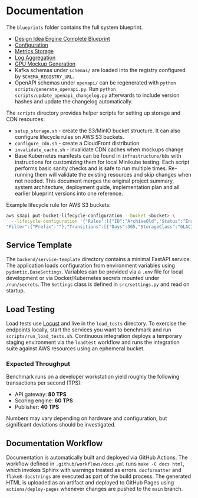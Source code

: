 # Documentation

The `blueprints` folder contains the full system blueprint.

- [Design Idea Engine Complete Blueprint](blueprints/DesignIdeaEngineCompleteBlueprint.md)
- [Configuration](configuration.md)
- [Metrics Storage](metrics_storage.md)
- [Log Aggregation](logs_with_loki.md)
- [GPU Mockup Generation](mockup_generation.md)
- Kafka schemas under `schemas/` are loaded into the registry configured by `SCHEMA_REGISTRY_URL`.
- OpenAPI schemas under `openapi/` can be regenerated with `python scripts/generate_openapi.py`.
  Run `python scripts/update_openapi_changelog.py` afterwards to include version
  hashes and update the changelog automatically.

The `scripts` directory provides helper scripts for setting up storage and CDN resources:

- `setup_storage.sh` - create the S3/MinIO bucket structure.
  It can also configure lifecycle rules on AWS S3 buckets.
- `configure_cdn.sh` - create a CloudFront distribution
- `invalidate_cache.sh` - invalidate CDN caches when mockups change
- Base Kubernetes manifests can be found in `infrastructure/k8s` with instructions for
  customizing them for local Minikube testing.
  Each script performs basic sanity checks and is safe to run multiple times.
  Re-running them will validate the existing resources and skip changes when not needed.
  This document merges the original project summary, system architecture, deployment guide, implementation plan and all earlier blueprint versions into one reference.

Example lifecycle rule for AWS S3 buckets:

```bash
aws s3api put-bucket-lifecycle-configuration --bucket <bucket> \
  --lifecycle-configuration '{"Rules":[{"ID":"ArchiveOld","Status":"Enabled",\
"Filter":{"Prefix":""},"Transitions":[{"Days":365,"StorageClass":"GLACIER"}]}]}'
```

## Service Template

The `backend/service-template` directory contains a minimal FastAPI service. The
application loads configuration from environment variables using
`pydantic.BaseSettings`. Variables can be provided via a `.env` file for local
development or via Docker/Kubernetes secrets mounted under `/run/secrets`. The
`Settings` class is defined in `src/settings.py` and read on startup.

## Load Testing

Load tests use [Locust](https://locust.io/) and live in the `load_tests`
directory. To exercise the endpoints locally, start the services you want to
benchmark and run `scripts/run_load_tests.sh`. Continuous integration deploys a
temporary staging environment via the `loadtest` workflow and runs the
integration suite against AWS resources using an ephemeral bucket.

### Expected Throughput

Benchmark runs on a developer workstation yield roughly the following
transactions per second (TPS):

- API gateway: **80 TPS**
- Scoring engine: **60 TPS**
- Publisher: **40 TPS**

Numbers may vary depending on hardware and configuration, but significant
deviations should be investigated.

## Documentation Workflow

Documentation is automatically built and deployed via GitHub Actions. The
workflow defined in `.github/workflows/docs.yml` runs `make -C docs html`, which
invokes Sphinx with warnings treated as errors. `docformatter` and
`flake8-docstrings` are executed as part of the build process. The generated
HTML is uploaded as an artifact and deployed to GitHub Pages using
`actions/deploy-pages` whenever changes are pushed to the `main` branch.
